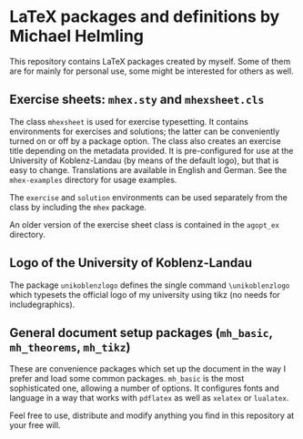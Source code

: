 LaTeX packages and definitions by Michael Helmling
==================================================

This repository contains LaTeX packages created by myself. Some of them are for mainly for personal use, some might be interested for others as well.

Exercise sheets: `mhex.sty` and `mhexsheet.cls`
-----------------------------------------------
The class `mhexsheet` is used for exercise typesetting. It contains environments for exercises and solutions; the latter can be conveniently turned on or off by a package option. The class also creates an exercise title depending on the metadata provided. It is pre-configured for use at the University of Koblenz-Landau (by means of the default logo), but that is easy to change. Translations are available in English and German. See the `mhex-examples` directory for usage examples.

The `exercise` and `solution` environments can be used separately from the class by including the `mhex` package.

An older version of the exercise sheet class is contained in the `agopt_ex` directory.

Logo of the University of Koblenz-Landau
----------------------------------------
The package `unikoblenzlogo` defines the single command `\unikoblenzlogo` which typesets the official logo of my university using tikz (no needs for includegraphics).

General document setup packages (`mh_basic`, `mh_theorems`, `mh_tikz`)
----------------------------------------------------------------------
These are convenience packages which set up the document in the way I prefer and load some common packages. `mh_basic` is the most sophisticated one, allowing a number of options. It configures fonts and language in a way that works with `pdflatex` as well as `xelatex` or `lualatex`.

Feel free to use, distribute and modify anything you find in this repository at your free will.
